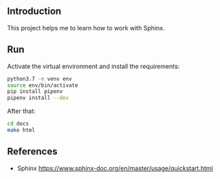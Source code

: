 ## Introduction

This project helps me to learn how to work with Sphinx.

## Run

Activate the virtual environment and install the requirements:

```bash
python3.7 -m venv env
source env/bin/activate
pip install pipenv
pipenv install --dev
```

After that:

```bash
cd docs
make html
```

## References

- Sphinx
  https://www.sphinx-doc.org/en/master/usage/quickstart.html
